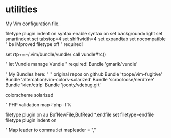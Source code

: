 utilities
=========
My Vim configuration file.

filetype plugin indent on
syntax enable
syntax on
set background=light
set smartindent
set tabstop=4
set shiftwidth=4
set expandtab
set nocompatible               " be iMproved
filetype off                   " required!

set rtp+=~/.vim/bundle/vundle/
call vundle#rc()

" let Vundle manage Vundle
" required! 
Bundle 'gmarik/vundle'

" My Bundles here:
"
" original repos on github
Bundle 'tpope/vim-fugitive'
Bundle 'altercation/vim-colors-solarized'
Bundle 'scrooloose/nerdtree'
Bundle 'kien/ctrlp'
Bundle 'joonty/vdebug.git'

colorscheme solarized

" PHP validation
map <F5> :!php -l %<CR>

filetype plugin on
au BufNewFile,BufRead *.endfile set filetype=endfile
filetype plugin indent on

" Map leader to comma
:let mapleader = ","
